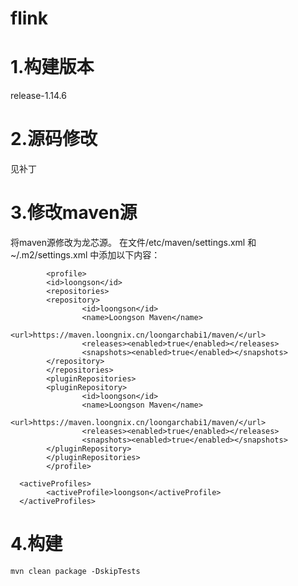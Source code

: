 # flink

# 1.构建版本
release-1.14.6    

# 2.源码修改
见补丁

# 3.修改maven源
将maven源修改为龙芯源。
在文件/etc/maven/settings.xml 和 ~/.m2/settings.xml 中添加以下内容：      
```
        <profile>
        <id>loongson</id>
        <repositories>
        <repository>
                <id>loongson</id>
                <name>Loongson Maven</name>
                <url>https://maven.loongnix.cn/loongarchabi1/maven/</url>
                <releases><enabled>true</enabled></releases>
                <snapshots><enabled>true</enabled></snapshots>
        </repository>
        </repositories>
        <pluginRepositories>
        <pluginRepository>
                <id>loongson</id>
                <name>Loongson Maven</name>
                <url>https://maven.loongnix.cn/loongarchabi1/maven/</url>
                <releases><enabled>true</enabled></releases>
                <snapshots><enabled>true</enabled></snapshots>
        </pluginRepository>
        </pluginRepositories>
        </profile>
```
```
  <activeProfiles>
        <activeProfile>loongson</activeProfile>
  </activeProfiles>
```

# 4.构建
```
mvn clean package -DskipTests
```
